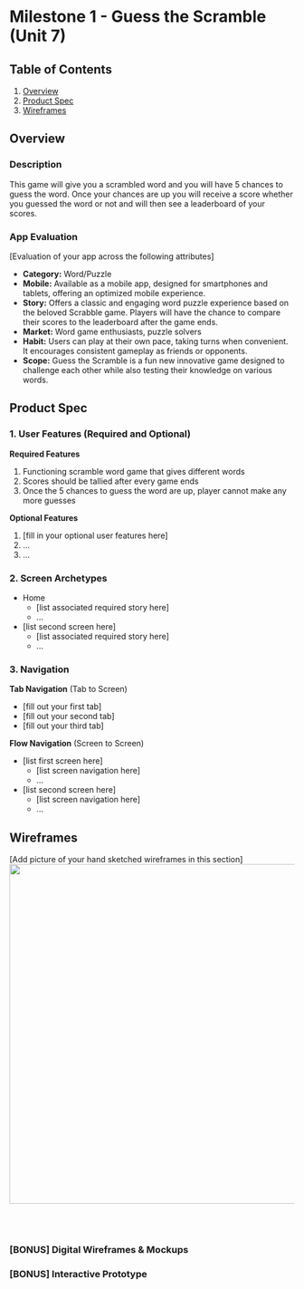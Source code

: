 # Milestone 1 - Guess the Scramble (Unit 7)

## Table of Contents

1. [Overview](#Overview)
1. [Product Spec](#Product-Spec)
1. [Wireframes](#Wireframes)

## Overview

### Description

This game will give you a scrambled word and you will have 5 chances to guess the word. Once your chances are up you will receive a score whether you guessed the word or not and will then see a leaderboard of your scores.

### App Evaluation

[Evaluation of your app across the following attributes]
- **Category:** Word/Puzzle
- **Mobile:** Available as a mobile app, designed for smartphones and tablets, offering an optimized mobile experience.
- **Story:** Offers a classic and engaging word puzzle experience based on the beloved Scrabble game. Players will have the chance to compare their scores to the leaderboard after the game ends.
- **Market:** Word game enthusiasts, puzzle solvers
- **Habit:** Users can play at their own pace, taking turns when convenient. It encourages consistent gameplay as friends or opponents.
- **Scope:** Guess the Scramble is a fun new innovative game designed to challenge each other while also testing their knowledge on various words.

## Product Spec

### 1. User Features (Required and Optional)

**Required Features**

1. Functioning scramble word game that gives different words
2. Scores should be tallied after every game ends
3. Once the 5 chances to guess the word are up, player cannot make any more guesses

**Optional Features**

1. [fill in your optional user features here]
2. ...
3. ...

### 2. Screen Archetypes

- Home
  - [list associated required story here]
  - ...
- [list second screen here]
  - [list associated required story here]
  - ...

### 3. Navigation

**Tab Navigation** (Tab to Screen)

* [fill out your first tab]
* [fill out your second tab]
* [fill out your third tab]

**Flow Navigation** (Screen to Screen)

- [list first screen here]
  - [list screen navigation here]
  - ...
- [list second screen here]
  - [list screen navigation here]
  - ...

## Wireframes

[Add picture of your hand sketched wireframes in this section] <img src="YOUR_WIREFRAME_IMAGE_URL" width=600>

<br>

<br>

### [BONUS] Digital Wireframes & Mockups

### [BONUS] Interactive Prototype
